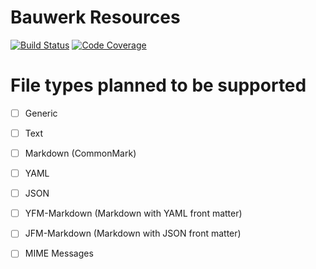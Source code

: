 # Bauwerk Resources
[![Build Status](https://img.shields.io/travis/bauwerk-tools/bauwerk-resource.svg)](https://travis-ci.org/bauwerk-tools/bauwerk-resource)
[![Code Coverage](https://img.shields.io/coveralls/bauwerk-tools/BauwerkResource.svg)](https://coveralls.io/r/bauwerk-tools/BauwerkResource)

# File types planned to be supported

* [ ] Generic
* [ ] Text
* [ ] Markdown (CommonMark)
* [ ] YAML
* [ ] JSON
* [ ] YFM-Markdown (Markdown with YAML front matter)
* [ ] JFM-Markdown (Markdown with JSON front matter)

* [ ] MIME Messages